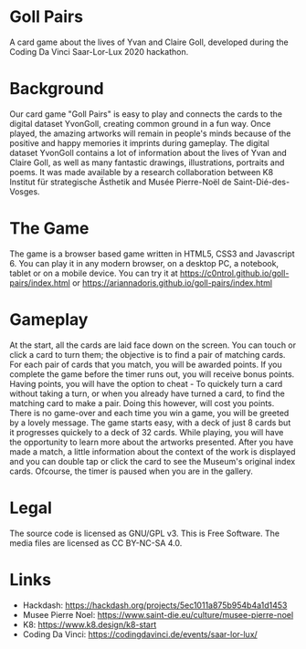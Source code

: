 # Goll Pairs


A card game about the lives of Yvan and Claire Goll, developed during the Coding Da Vinci Saar-Lor-Lux 2020 hackathon.

# Background

Our card game "Goll Pairs" is easy to play and connects the cards to the digital dataset YvonGoll, creating common ground in a fun way.
Once played, the amazing artworks will remain in people's minds because of the positive and happy memories it imprints during gameplay.
The digital dataset YvonGoll contains a lot of information about the lives of Yvan and Claire Goll, as well as many fantastic drawings, illustrations, portraits and poems.
It was made available by a research collaboration between K8 Institut für strategische Ästhetik and Musée Pierre-Noël de Saint-Dié-des-Vosges. 

# The Game

The game is a browser based game written in HTML5, CSS3 and Javascript 6. You can play it in any modern browser, on a desktop PC, a notebook, tablet or on a mobile device.
You can try it at https://c0ntrol.github.io/goll-pairs/index.html or https://ariannadoris.github.io/goll-pairs/index.html 

# Gameplay

At the start, all the cards are laid face down on the screen. You can touch or click a card to turn them; the objective is to find a pair of matching cards.
For each pair of cards that you match, you will be awarded points. If you complete the game before the timer runs out, you will receive bonus points.
Having points, you will have the option to cheat - To quickely turn a card without taking a turn, or when you already have turned a card, to find the matching card to make a pair.
Doing this however, will cost you points. There is no game-over and each time you win a game, you will be greeted by a lovely message.
The game starts easy, with a deck of just 8 cards but it progresses quickely to a deck of 32 cards.
While playing, you will have the opportunity to learn more about the artworks presented. After you have made a match, a little information about the context of the work is displayed and you can double tap or click the card to see the Museum's original index cards. Ofcourse, the timer is paused when you are in the gallery.


# Legal

The source code is licensed as GNU/GPL v3. This is Free Software. 
The media files are licensed as CC BY-NC-SA 4.0.

# Links

* Hackdash: https://hackdash.org/projects/5ec1011a875b954b4a1d1453
* Musee Pierre Noel: https://www.saint-die.eu/culture/musee-pierre-noel
* K8: https://www.k8.design/k8-start
* Coding Da Vinci: https://codingdavinci.de/events/saar-lor-lux/

